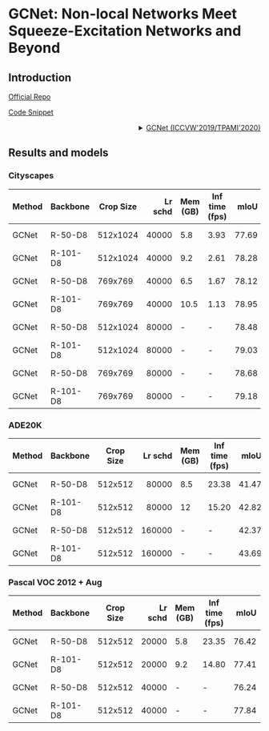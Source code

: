 # GCNet: Non-local Networks Meet Squeeze-Excitation Networks and Beyond

## Introduction

<!-- [ALGORITHM] -->

<a href="https://github.com/xvjiarui/GCNet">Official Repo</a>

<a href="https://github.com/open-mmlab/mmsegmentation/blob/v0.17.0/mmseg/models/decode_heads/gc_head.py#L10">Code Snippet</a>

<details>
<summary align="right"><a href="https://arxiv.org/abs/1904.11492">GCNet (ICCVW'2019/TPAMI'2020)</a></summary>

```latex
@inproceedings{cao2019gcnet,
  title={Gcnet: Non-local networks meet squeeze-excitation networks and beyond},
  author={Cao, Yue and Xu, Jiarui and Lin, Stephen and Wei, Fangyun and Hu, Han},
  booktitle={Proceedings of the IEEE International Conference on Computer Vision Workshops},
  pages={0--0},
  year={2019}
}
```

</details>

## Results and models

### Cityscapes

| Method | Backbone | Crop Size | Lr schd | Mem (GB) | Inf time (fps) |  mIoU | mIoU(ms+flip) | config                                                                                                                    | download                                                                                                                                                                                                                                                                                                                                               |
| ------ | -------- | --------- | ------: | -------- | -------------- | ----: | ------------: | ------------------------------------------------------------------------------------------------------------------------- | ------------------------------------------------------------------------------------------------------------------------------------------------------------------------------------------------------------------------------------------------------------------------------------------------------------------------------------------------------ |
| GCNet  | R-50-D8  | 512x1024  |   40000 | 5.8      | 3.93           | 77.69 |         78.56 | [config](https://github.com/open-mmlab/mmsegmentation/blob/master/configs/gcnet/gcnet_r50-d8_512x1024_40k_cityscapes.py)  | [model](https://download.openmmlab.com/mmsegmentation/v0.5/gcnet/gcnet_r50-d8_512x1024_40k_cityscapes/gcnet_r50-d8_512x1024_40k_cityscapes_20200618_074436-4b0fd17b.pth) &#124; [log](https://download.openmmlab.com/mmsegmentation/v0.5/gcnet/gcnet_r50-d8_512x1024_40k_cityscapes/gcnet_r50-d8_512x1024_40k_cityscapes_20200618_074436.log.json)     |
| GCNet  | R-101-D8 | 512x1024  |   40000 | 9.2      | 2.61           | 78.28 |         79.34 | [config](https://github.com/open-mmlab/mmsegmentation/blob/master/configs/gcnet/gcnet_r101-d8_512x1024_40k_cityscapes.py) | [model](https://download.openmmlab.com/mmsegmentation/v0.5/gcnet/gcnet_r101-d8_512x1024_40k_cityscapes/gcnet_r101-d8_512x1024_40k_cityscapes_20200618_074436-5e62567f.pth) &#124; [log](https://download.openmmlab.com/mmsegmentation/v0.5/gcnet/gcnet_r101-d8_512x1024_40k_cityscapes/gcnet_r101-d8_512x1024_40k_cityscapes_20200618_074436.log.json) |
| GCNet  | R-50-D8  | 769x769   |   40000 | 6.5      | 1.67           | 78.12 |         80.09 | [config](https://github.com/open-mmlab/mmsegmentation/blob/master/configs/gcnet/gcnet_r50-d8_769x769_40k_cityscapes.py)   | [model](https://download.openmmlab.com/mmsegmentation/v0.5/gcnet/gcnet_r50-d8_769x769_40k_cityscapes/gcnet_r50-d8_769x769_40k_cityscapes_20200618_182814-a26f4471.pth) &#124; [log](https://download.openmmlab.com/mmsegmentation/v0.5/gcnet/gcnet_r50-d8_769x769_40k_cityscapes/gcnet_r50-d8_769x769_40k_cityscapes_20200618_182814.log.json)         |
| GCNet  | R-101-D8 | 769x769   |   40000 | 10.5     | 1.13           | 78.95 |         80.71 | [config](https://github.com/open-mmlab/mmsegmentation/blob/master/configs/gcnet/gcnet_r101-d8_769x769_40k_cityscapes.py)  | [model](https://download.openmmlab.com/mmsegmentation/v0.5/gcnet/gcnet_r101-d8_769x769_40k_cityscapes/gcnet_r101-d8_769x769_40k_cityscapes_20200619_092550-ca4f0a84.pth) &#124; [log](https://download.openmmlab.com/mmsegmentation/v0.5/gcnet/gcnet_r101-d8_769x769_40k_cityscapes/gcnet_r101-d8_769x769_40k_cityscapes_20200619_092550.log.json)     |
| GCNet  | R-50-D8  | 512x1024  |   80000 | -        | -              | 78.48 |         80.01 | [config](https://github.com/open-mmlab/mmsegmentation/blob/master/configs/gcnet/gcnet_r50-d8_512x1024_80k_cityscapes.py)  | [model](https://download.openmmlab.com/mmsegmentation/v0.5/gcnet/gcnet_r50-d8_512x1024_80k_cityscapes/gcnet_r50-d8_512x1024_80k_cityscapes_20200618_074450-ef8f069b.pth) &#124; [log](https://download.openmmlab.com/mmsegmentation/v0.5/gcnet/gcnet_r50-d8_512x1024_80k_cityscapes/gcnet_r50-d8_512x1024_80k_cityscapes_20200618_074450.log.json)     |
| GCNet  | R-101-D8 | 512x1024  |   80000 | -        | -              | 79.03 |         79.84 | [config](https://github.com/open-mmlab/mmsegmentation/blob/master/configs/gcnet/gcnet_r101-d8_512x1024_80k_cityscapes.py) | [model](https://download.openmmlab.com/mmsegmentation/v0.5/gcnet/gcnet_r101-d8_512x1024_80k_cityscapes/gcnet_r101-d8_512x1024_80k_cityscapes_20200618_074450-778ebf69.pth) &#124; [log](https://download.openmmlab.com/mmsegmentation/v0.5/gcnet/gcnet_r101-d8_512x1024_80k_cityscapes/gcnet_r101-d8_512x1024_80k_cityscapes_20200618_074450.log.json) |
| GCNet  | R-50-D8  | 769x769   |   80000 | -        | -              | 78.68 |         80.66 | [config](https://github.com/open-mmlab/mmsegmentation/blob/master/configs/gcnet/gcnet_r50-d8_769x769_80k_cityscapes.py)   | [model](https://download.openmmlab.com/mmsegmentation/v0.5/gcnet/gcnet_r50-d8_769x769_80k_cityscapes/gcnet_r50-d8_769x769_80k_cityscapes_20200619_092516-4839565b.pth) &#124; [log](https://download.openmmlab.com/mmsegmentation/v0.5/gcnet/gcnet_r50-d8_769x769_80k_cityscapes/gcnet_r50-d8_769x769_80k_cityscapes_20200619_092516.log.json)         |
| GCNet  | R-101-D8 | 769x769   |   80000 | -        | -              | 79.18 |         80.71 | [config](https://github.com/open-mmlab/mmsegmentation/blob/master/configs/gcnet/gcnet_r101-d8_769x769_80k_cityscapes.py)  | [model](https://download.openmmlab.com/mmsegmentation/v0.5/gcnet/gcnet_r101-d8_769x769_80k_cityscapes/gcnet_r101-d8_769x769_80k_cityscapes_20200619_092628-8e043423.pth) &#124; [log](https://download.openmmlab.com/mmsegmentation/v0.5/gcnet/gcnet_r101-d8_769x769_80k_cityscapes/gcnet_r101-d8_769x769_80k_cityscapes_20200619_092628.log.json)     |

### ADE20K

| Method | Backbone | Crop Size | Lr schd | Mem (GB) | Inf time (fps) |  mIoU | mIoU(ms+flip) | config                                                                                                                | download                                                                                                                                                                                                                                                                                                                               |
| ------ | -------- | --------- | ------: | -------- | -------------- | ----: | ------------: | --------------------------------------------------------------------------------------------------------------------- | -------------------------------------------------------------------------------------------------------------------------------------------------------------------------------------------------------------------------------------------------------------------------------------------------------------------------------------- |
| GCNet  | R-50-D8  | 512x512   |   80000 | 8.5      | 23.38          | 41.47 |         42.85 | [config](https://github.com/open-mmlab/mmsegmentation/blob/master/configs/gcnet/gcnet_r50-d8_512x512_80k_ade20k.py)   | [model](https://download.openmmlab.com/mmsegmentation/v0.5/gcnet/gcnet_r50-d8_512x512_80k_ade20k/gcnet_r50-d8_512x512_80k_ade20k_20200614_185146-91a6da41.pth) &#124; [log](https://download.openmmlab.com/mmsegmentation/v0.5/gcnet/gcnet_r50-d8_512x512_80k_ade20k/gcnet_r50-d8_512x512_80k_ade20k_20200614_185146.log.json)         |
| GCNet  | R-101-D8 | 512x512   |   80000 | 12       | 15.20          | 42.82 |         44.54 | [config](https://github.com/open-mmlab/mmsegmentation/blob/master/configs/gcnet/gcnet_r101-d8_512x512_80k_ade20k.py)  | [model](https://download.openmmlab.com/mmsegmentation/v0.5/gcnet/gcnet_r101-d8_512x512_80k_ade20k/gcnet_r101-d8_512x512_80k_ade20k_20200615_020811-c3fcb6dd.pth) &#124; [log](https://download.openmmlab.com/mmsegmentation/v0.5/gcnet/gcnet_r101-d8_512x512_80k_ade20k/gcnet_r101-d8_512x512_80k_ade20k_20200615_020811.log.json)     |
| GCNet  | R-50-D8  | 512x512   |  160000 | -        | -              | 42.37 |         43.52 | [config](https://github.com/open-mmlab/mmsegmentation/blob/master/configs/gcnet/gcnet_r50-d8_512x512_160k_ade20k.py)  | [model](https://download.openmmlab.com/mmsegmentation/v0.5/gcnet/gcnet_r50-d8_512x512_160k_ade20k/gcnet_r50-d8_512x512_160k_ade20k_20200615_224122-d95f3e1f.pth) &#124; [log](https://download.openmmlab.com/mmsegmentation/v0.5/gcnet/gcnet_r50-d8_512x512_160k_ade20k/gcnet_r50-d8_512x512_160k_ade20k_20200615_224122.log.json)     |
| GCNet  | R-101-D8 | 512x512   |  160000 | -        | -              | 43.69 |         45.21 | [config](https://github.com/open-mmlab/mmsegmentation/blob/master/configs/gcnet/gcnet_r101-d8_512x512_160k_ade20k.py) | [model](https://download.openmmlab.com/mmsegmentation/v0.5/gcnet/gcnet_r101-d8_512x512_160k_ade20k/gcnet_r101-d8_512x512_160k_ade20k_20200615_225406-615528d7.pth) &#124; [log](https://download.openmmlab.com/mmsegmentation/v0.5/gcnet/gcnet_r101-d8_512x512_160k_ade20k/gcnet_r101-d8_512x512_160k_ade20k_20200615_225406.log.json) |

### Pascal VOC 2012 + Aug

| Method | Backbone | Crop Size | Lr schd | Mem (GB) | Inf time (fps) |  mIoU | mIoU(ms+flip) | config                                                                                                                 | download                                                                                                                                                                                                                                                                                                                                   |
| ------ | -------- | --------- | ------: | -------- | -------------- | ----: | ------------: | ---------------------------------------------------------------------------------------------------------------------- | ------------------------------------------------------------------------------------------------------------------------------------------------------------------------------------------------------------------------------------------------------------------------------------------------------------------------------------------ |
| GCNet  | R-50-D8  | 512x512   |   20000 | 5.8      | 23.35          | 76.42 |         77.51 | [config](https://github.com/open-mmlab/mmsegmentation/blob/master/configs/gcnet/gcnet_r50-d8_512x512_20k_voc12aug.py)  | [model](https://download.openmmlab.com/mmsegmentation/v0.5/gcnet/gcnet_r50-d8_512x512_20k_voc12aug/gcnet_r50-d8_512x512_20k_voc12aug_20200617_165701-3cbfdab1.pth) &#124; [log](https://download.openmmlab.com/mmsegmentation/v0.5/gcnet/gcnet_r50-d8_512x512_20k_voc12aug/gcnet_r50-d8_512x512_20k_voc12aug_20200617_165701.log.json)     |
| GCNet  | R-101-D8 | 512x512   |   20000 | 9.2      | 14.80          | 77.41 |         78.56 | [config](https://github.com/open-mmlab/mmsegmentation/blob/master/configs/gcnet/gcnet_r101-d8_512x512_20k_voc12aug.py) | [model](https://download.openmmlab.com/mmsegmentation/v0.5/gcnet/gcnet_r101-d8_512x512_20k_voc12aug/gcnet_r101-d8_512x512_20k_voc12aug_20200617_165713-6c720aa9.pth) &#124; [log](https://download.openmmlab.com/mmsegmentation/v0.5/gcnet/gcnet_r101-d8_512x512_20k_voc12aug/gcnet_r101-d8_512x512_20k_voc12aug_20200617_165713.log.json) |
| GCNet  | R-50-D8  | 512x512   |   40000 | -        | -              | 76.24 |         77.63 | [config](https://github.com/open-mmlab/mmsegmentation/blob/master/configs/gcnet/gcnet_r50-d8_512x512_40k_voc12aug.py)  | [model](https://download.openmmlab.com/mmsegmentation/v0.5/gcnet/gcnet_r50-d8_512x512_40k_voc12aug/gcnet_r50-d8_512x512_40k_voc12aug_20200613_195105-9797336d.pth) &#124; [log](https://download.openmmlab.com/mmsegmentation/v0.5/gcnet/gcnet_r50-d8_512x512_40k_voc12aug/gcnet_r50-d8_512x512_40k_voc12aug_20200613_195105.log.json)     |
| GCNet  | R-101-D8 | 512x512   |   40000 | -        | -              | 77.84 |         78.59 | [config](https://github.com/open-mmlab/mmsegmentation/blob/master/configs/gcnet/gcnet_r101-d8_512x512_40k_voc12aug.py) | [model](https://download.openmmlab.com/mmsegmentation/v0.5/gcnet/gcnet_r101-d8_512x512_40k_voc12aug/gcnet_r101-d8_512x512_40k_voc12aug_20200613_185806-1e38208d.pth) &#124; [log](https://download.openmmlab.com/mmsegmentation/v0.5/gcnet/gcnet_r101-d8_512x512_40k_voc12aug/gcnet_r101-d8_512x512_40k_voc12aug_20200613_185806.log.json) |

